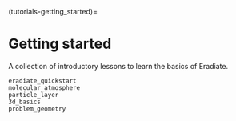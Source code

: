 (tutorials-getting_started)=

Getting started
===============

A collection of introductory lessons to learn the basics of Eradiate.

```{nbgallery}
eradiate_quickstart
molecular_atmosphere
particle_layer
3d_basics
problem_geometry
```
